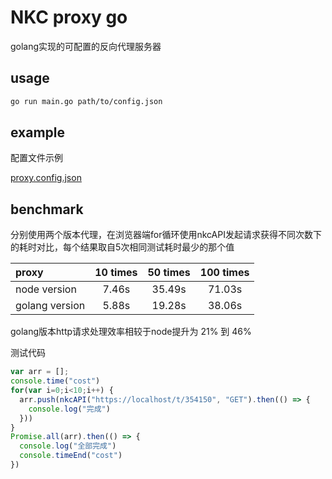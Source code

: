 # NKC proxy go

golang实现的可配置的反向代理服务器

## usage

```bash
go run main.go path/to/config.json
```
## example

配置文件示例

[proxy.config.json](https://github.com/kccd/nkc-proxy-go/blob/main/proxy.config.json)
## benchmark

分别使用两个版本代理，在浏览器端for循环使用nkcAPI发起请求获得不同次数下的耗时对比，每个结果取自5次相同测试耗时最少的那个值

|proxy          | 10 times  | 50 times | 100 times |
|:--------------|:---------:|:--------:|:---------:|
|node version   | 7.46s     | 35.49s   | 71.03s    |
|golang version | 5.88s     | 19.28s   | 38.06s    |

golang版本http请求处理效率相较于node提升为 21% 到 46%

测试代码

```javascript
var arr = [];
console.time("cost")
for(var i=0;i<10;i++) {
  arr.push(nkcAPI("https://localhost/t/354150", "GET").then(() => {
    console.log("完成")
  }))
}
Promise.all(arr).then(() => {
  console.log("全部完成")
  console.timeEnd("cost")
})
```
